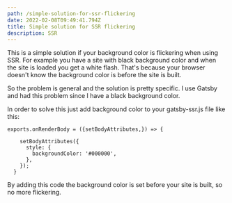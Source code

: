 ```yaml
---
path: /simple-solution-for-ssr-flickering
date: 2022-02-08T09:49:41.794Z
title: Simple solution for SSR flickering
description: SSR
---
```

This is a simple solution if your background color is flickering when using SSR. For example you have a site with black background color and when the site is loaded you get a white flash. That's because your browser doesn't know the background color is before the site is built.

So the problem is general and the solution is pretty specific. I use Gatsby and had this problem since I have a black background color. 

In order to solve this just add background color to your gatsby-ssr.js file like this:

```
exports.onRenderBody = ({setBodyAttributes,}) => {
    
    setBodyAttributes({
      style: {
        backgroundColor: '#000000',
      },
    });
  }
```

By adding this code the background color is set before your site is built, so no more flickering.